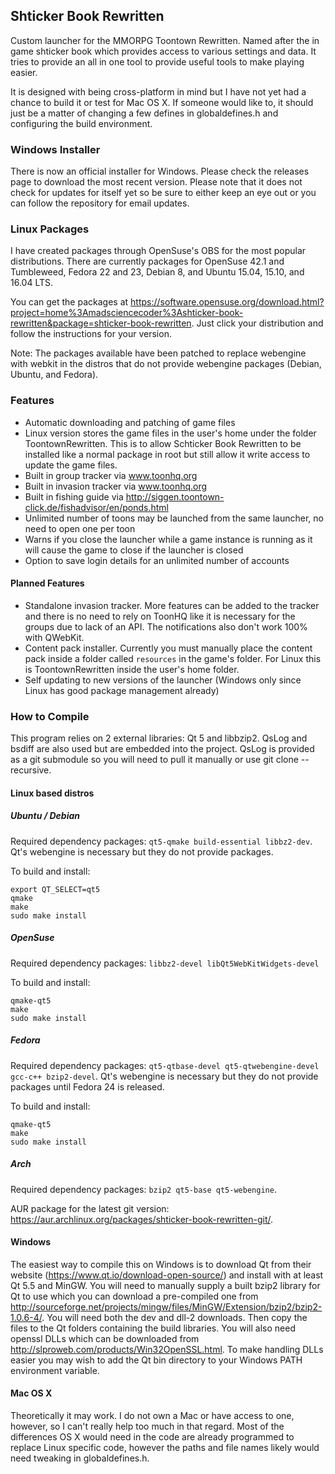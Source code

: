 ## Shticker Book Rewritten

Custom launcher for the MMORPG Toontown Rewritten.  Named after the in game shticker book which provides access to various settings and data.  It tries to provide an all in one tool to provide useful tools to make playing easier.

It is designed with being cross-platform in mind but I have not yet had a chance to build it or test for Mac OS X.  If someone would like to, it should just be a matter of changing a few defines in globaldefines.h and configuring the build environment.

### Windows Installer

There is now an official installer for Windows.  Please check the releases page to download the most recent version.  Please note that it does not check for updates for itself yet so be sure to either keep an eye out or you can follow the repository for email updates.

### Linux Packages

I have created packages through OpenSuse's OBS for the most popular distributions.  There are currently packages for OpenSuse 42.1 and Tumbleweed, Fedora 22 and 23, Debian 8, and Ubuntu 15.04, 15.10, and 16.04 LTS.

You can get the packages at https://software.opensuse.org/download.html?project=home%3Amadsciencecoder%3Ashticker-book-rewritten&package=shticker-book-rewritten.  Just click your distribution and follow the instructions for your version.

Note: The packages available have been patched to replace webengine with webkit in the distros that do not provide webengine packages (Debian, Ubuntu, and Fedora).

### Features

* Automatic downloading and patching of game files
* Linux version stores the game files in the user's home under the folder ToontownRewritten.  This is to allow Schticker Book Rewritten to be installed like a normal package in root but still allow it write access to update the game files.
* Built in group tracker via www.toonhq.org
* Built in invasion tracker via www.toonhq.org
* Built in fishing guide via http://siggen.toontown-click.de/fishadvisor/en/ponds.html
* Unlimited number of toons may be launched from the same launcher, no need to open one per toon
* Warns if you close the launcher while a game instance is running as it will cause the game to close if the launcher is closed
* Option to save login details for an unlimited number of accounts

#### Planned Features

* Standalone invasion tracker.  More features can be added to the tracker and there is no need to rely on ToonHQ like it is necessary for the groups due to lack of an API.  The notifications also don't work 100% with QWebKit.
* Content pack installer.  Currently you must manually place the content pack inside a folder called `resources` in the game's folder.  For Linux this is ToontownRewritten inside the user's home folder.
* Self updating to new versions of the launcher (Windows only since Linux has good package management already)

### How to Compile

This program relies on 2 external libraries: Qt 5 and libbzip2.  QsLog and bsdiff are also used but are embedded into the project.  QsLog is provided as a git submodule so you will need to pull it manually or use git clone --recursive.

#### Linux based distros

##### Ubuntu / Debian

Required dependency packages: `qt5-qmake build-essential libbz2-dev`.  Qt's webengine is necessary but they do not provide packages.

To build and install:
```
export QT_SELECT=qt5
qmake
make
sudo make install
```

##### OpenSuse

Required dependency packages: `libbz2-devel libQt5WebKitWidgets-devel`

To build and install:
```
qmake-qt5
make
sudo make install
````

##### Fedora

Required dependency packages: `qt5-qtbase-devel qt5-qtwebengine-devel gcc-c++ bzip2-devel`.  Qt's webengine is necessary but they do not provide packages until Fedora 24 is released.

To build and install:
```
qmake-qt5
make
sudo make install
````

##### Arch

Required dependency packages: `bzip2 qt5-base qt5-webengine`.

AUR package for the latest git version: https://aur.archlinux.org/packages/shticker-book-rewritten-git/.

#### Windows

The easiest way to compile this on Windows is to download Qt from their website (https://www.qt.io/download-open-source/) and install with at least Qt 5.5 and MinGW.  You will need to manually supply a built bzip2 library for Qt to use which you can download a pre-compiled one from http://sourceforge.net/projects/mingw/files/MinGW/Extension/bzip2/bzip2-1.0.6-4/.  You will need both the dev and dll-2 downloads.  Then copy the files to the Qt folders containing the build libraries.  You will also need openssl DLLs which can be downloaded from http://slproweb.com/products/Win32OpenSSL.html.  To make handling DLLs easier you may wish to add the Qt bin directory to your Windows PATH environment variable.

#### Mac OS X

Theoretically it may work.  I do not own a Mac or have access to one, however, so I can't really help too much in that regard.  Most of the differences OS X would need in the code are already programmed to replace Linux specific code, however the paths and file names likely would need tweaking in globaldefines.h. 
